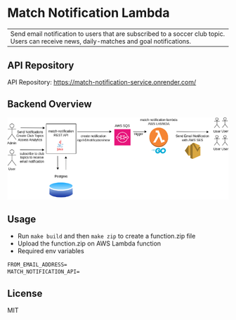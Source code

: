 # Match Notification Lambda
<table>
<tr>
<td>
    Send email notification to users that are subscribed to a soccer club topic. Users can receive news, daily-matches and goal notifications.
</td>
</tr>
</table>


## API Repository
API Repository: https://match-notification-service.onrender.com/

## Backend Overview

![](assets/match-notification.drawio.png)

## Usage
- Run `make build` and then `make zip` to create a function.zip file
- Upload the function.zip on AWS Lambda function
- Required env variables
```
FROM_EMAIL_ADDRESS=
MATCH_NOTIFICATION_API=
```

## License

MIT

